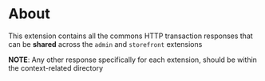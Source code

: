 
# About

This extension contains all the commons HTTP transaction responses that can be **shared** across the `admin` and `storefront` extensions

**NOTE**: Any other response specifically for each extension, should be within the context-related directory

